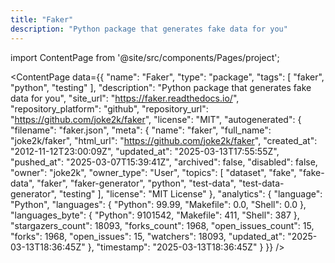 ```yaml
---
title: "Faker"
description: "Python package that generates fake data for you"
---
```

import ContentPage from '@site/src/components/Pages/project';

<ContentPage
    data={{
  "name": "Faker",
  "type": "package",
  "tags": [
    "faker",
    "python",
    "testing"
  ],
  "description": "Python package that generates fake data for you",
  "site_url": "https://faker.readthedocs.io/",
  "repository_platform": "github",
  "repository_url": "https://github.com/joke2k/faker",
  "license": "MIT",
  "autogenerated": {
    "filename": "faker.json",
    "meta": {
      "name": "faker",
      "full_name": "joke2k/faker",
      "html_url": "https://github.com/joke2k/faker",
      "created_at": "2012-11-12T23:00:09Z",
      "updated_at": "2025-03-13T17:55:55Z",
      "pushed_at": "2025-03-07T15:39:41Z",
      "archived": false,
      "disabled": false,
      "owner": "joke2k",
      "owner_type": "User",
      "topics": [
        "dataset",
        "fake",
        "fake-data",
        "faker",
        "faker-generator",
        "python",
        "test-data",
        "test-data-generator",
        "testing"
      ],
      "license": "MIT License"
    },
    "analytics": {
      "language": "Python",
      "languages": {
        "Python": 99.99,
        "Makefile": 0.0,
        "Shell": 0.0
      },
      "languages_byte": {
        "Python": 9101542,
        "Makefile": 411,
        "Shell": 387
      },
      "stargazers_count": 18093,
      "forks_count": 1968,
      "open_issues_count": 15,
      "forks": 1968,
      "open_issues": 15,
      "watchers": 18093,
      "updated_at": "2025-03-13T18:36:45Z"
    },
    "timestamp": "2025-03-13T18:36:45Z"
  }
}}
/>

